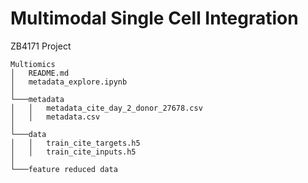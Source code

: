 # Multimodal Single Cell Integration
 ZB4171 Project
```
Multiomics
│   README.md
│   metadata_explore.ipynb
│
└───metadata
│   │   metadata_cite_day_2_donor_27678.csv
│   │   metadata.csv
│
└───data
│   │   train_cite_targets.h5
│   │   train_cite_inputs.h5
│
└───feature reduced data

```